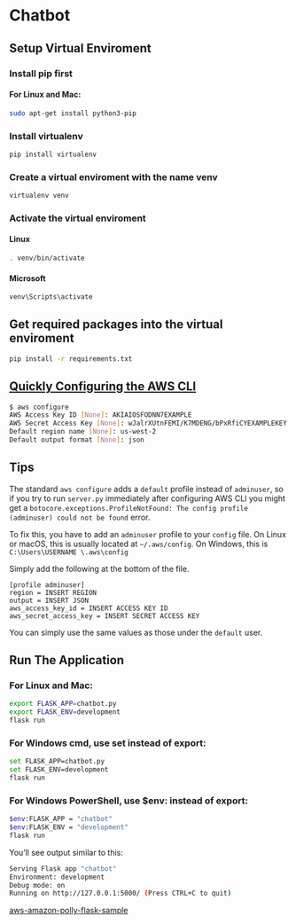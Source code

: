 # Chatbot

## Setup Virtual Enviroment

### Install pip first

#### For Linux and Mac:
```bash
sudo apt-get install python3-pip
```

### Install virtualenv
```bash
pip install virtualenv 
```

### Create  a virtual enviroment with the name venv
```bash
virtualenv venv
```

### Activate the virtual enviroment

#### Linux
```bash
. venv/bin/activate
```

#### Microsoft
```bash
venv\Scripts\activate
```

## Get required packages into the virtual enviroment
```bash
pip install -r requirements.txt
```

## [Quickly Configuring the AWS CLI](https://docs.aws.amazon.com/cli/latest/userguide/cli-chap-configure.html#cli-quick-configuration)
```bash
$ aws configure
AWS Access Key ID [None]: AKIAIOSFODNN7EXAMPLE
AWS Secret Access Key [None]: wJalrXUtnFEMI/K7MDENG/bPxRfiCYEXAMPLEKEY
Default region name [None]: us-west-2
Default output format [None]: json
```

## Tips
The standard `aws configure` adds a `default` profile instead of `adminuser`, so if you try to run `server.py` immediately after configuring AWS CLI you might get a `botocore.exceptions.ProfileNotFound: The config profile (adminuser) could not be found` error.

To fix this, you have to add an `adminuser` profile to your `config` file. On Linux or macOS, this is usually located at `~/.aws/config`. On Windows, this is `C:\Users\USERNAME \.aws\config`

Simply add the following at the bottom of the file.

```
[profile adminuser]
region = INSERT REGION
output = INSERT JSON
aws_access_key_id = INSERT ACCESS KEY ID
aws_secret_access_key = INSERT SECRET ACCESS KEY
```

You can simply use the same values as those under the `default` user.


## Run The Application

### For Linux and Mac:

```bash
export FLASK_APP=chatbot.py
export FLASK_ENV=development
flask run
```

### For Windows cmd, use set instead of export:

```bash
set FLASK_APP=chatbot.py
set FLASK_ENV=development
flask run
```

###  For Windows PowerShell, use $env: instead of export:

```bash
$env:FLASK_APP = "chatbot"
$env:FLASK_ENV = "development"
flask run
```

You’ll see output similar to this:

```bash
Serving Flask app "chatbot"
Environment: development
Debug mode: on
Running on http://127.0.0.1:5000/ (Press CTRL+C to quit)
```



[aws-amazon-polly-flask-sample](https://github.com/spaceraccoon/aws-amazon-polly-flask-sample)